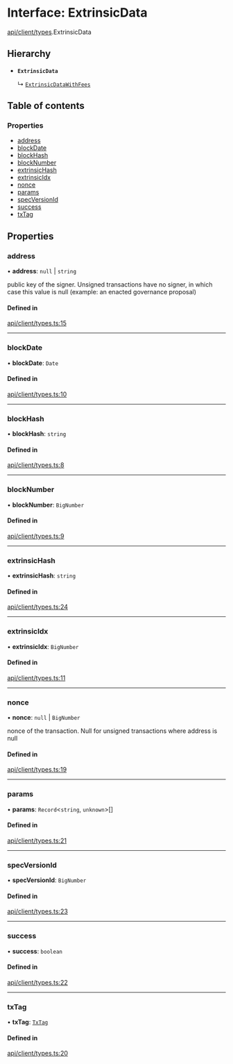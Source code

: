 # Interface: ExtrinsicData

[api/client/types](../wiki/api.client.types).ExtrinsicData

## Hierarchy

- **`ExtrinsicData`**

  ↳ [`ExtrinsicDataWithFees`](../wiki/api.client.types.ExtrinsicDataWithFees)

## Table of contents

### Properties

- [address](../wiki/api.client.types.ExtrinsicData#address)
- [blockDate](../wiki/api.client.types.ExtrinsicData#blockdate)
- [blockHash](../wiki/api.client.types.ExtrinsicData#blockhash)
- [blockNumber](../wiki/api.client.types.ExtrinsicData#blocknumber)
- [extrinsicHash](../wiki/api.client.types.ExtrinsicData#extrinsichash)
- [extrinsicIdx](../wiki/api.client.types.ExtrinsicData#extrinsicidx)
- [nonce](../wiki/api.client.types.ExtrinsicData#nonce)
- [params](../wiki/api.client.types.ExtrinsicData#params)
- [specVersionId](../wiki/api.client.types.ExtrinsicData#specversionid)
- [success](../wiki/api.client.types.ExtrinsicData#success)
- [txTag](../wiki/api.client.types.ExtrinsicData#txtag)

## Properties

### address

• **address**: ``null`` \| `string`

public key of the signer. Unsigned transactions have no signer, in which case this value is null (example: an enacted governance proposal)

#### Defined in

[api/client/types.ts:15](https://github.com/PolymeshAssociation/polymesh-sdk/blob/88db4a91/src/api/client/types.ts#L15)

___

### blockDate

• **blockDate**: `Date`

#### Defined in

[api/client/types.ts:10](https://github.com/PolymeshAssociation/polymesh-sdk/blob/88db4a91/src/api/client/types.ts#L10)

___

### blockHash

• **blockHash**: `string`

#### Defined in

[api/client/types.ts:8](https://github.com/PolymeshAssociation/polymesh-sdk/blob/88db4a91/src/api/client/types.ts#L8)

___

### blockNumber

• **blockNumber**: `BigNumber`

#### Defined in

[api/client/types.ts:9](https://github.com/PolymeshAssociation/polymesh-sdk/blob/88db4a91/src/api/client/types.ts#L9)

___

### extrinsicHash

• **extrinsicHash**: `string`

#### Defined in

[api/client/types.ts:24](https://github.com/PolymeshAssociation/polymesh-sdk/blob/88db4a91/src/api/client/types.ts#L24)

___

### extrinsicIdx

• **extrinsicIdx**: `BigNumber`

#### Defined in

[api/client/types.ts:11](https://github.com/PolymeshAssociation/polymesh-sdk/blob/88db4a91/src/api/client/types.ts#L11)

___

### nonce

• **nonce**: ``null`` \| `BigNumber`

nonce of the transaction. Null for unsigned transactions where address is null

#### Defined in

[api/client/types.ts:19](https://github.com/PolymeshAssociation/polymesh-sdk/blob/88db4a91/src/api/client/types.ts#L19)

___

### params

• **params**: `Record`\<`string`, `unknown`\>[]

#### Defined in

[api/client/types.ts:21](https://github.com/PolymeshAssociation/polymesh-sdk/blob/88db4a91/src/api/client/types.ts#L21)

___

### specVersionId

• **specVersionId**: `BigNumber`

#### Defined in

[api/client/types.ts:23](https://github.com/PolymeshAssociation/polymesh-sdk/blob/88db4a91/src/api/client/types.ts#L23)

___

### success

• **success**: `boolean`

#### Defined in

[api/client/types.ts:22](https://github.com/PolymeshAssociation/polymesh-sdk/blob/88db4a91/src/api/client/types.ts#L22)

___

### txTag

• **txTag**: [`TxTag`](../wiki/generated.types#txtag)

#### Defined in

[api/client/types.ts:20](https://github.com/PolymeshAssociation/polymesh-sdk/blob/88db4a91/src/api/client/types.ts#L20)
